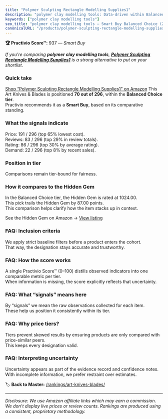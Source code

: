```yaml
---
title: "Polymer Sculpting Rectangle Modelling Supplies1"
description: "polymer clay modelling tools: Data-driven within Balanced Choice ranking using the Practivio Score™. Positioned by quality, value, demand, findability, momentu…"
keywords: ["polymer clay modelling tools"]
seo_title: "polymer clay modelling tools — Smart Buy Balanced Choice (2025)"
canonicalURL: "/products/polymer-sculpting-rectangle-modelling-supplies1-B0919J4G86/"
---
```


**🏆 Practivio Score™:** 937 — _Smart Buy_


*If you're comparing **polymer clay modelling tools**, **[Polymer Sculpting Rectangle Modelling Supplies1](https://www.amazon.com/dp/B0919J4G86?tag=practivio-20)** is a strong alternative to put on your shortlist.*
### Quick take
[Shop “Polymer Sculpting Rectangle Modelling Supplies1” on Amazon](https://www.amazon.com/dp/B0919J4G86?tag=practivio-20)
This Art Knives & Blades is positioned **70 out of 296**, within the **Balanced Choice tier**.  
Practivio recommends it as a **Smart Buy**, based on its comparative standing.

### What the signals indicate
Price: 191 / 296 (top 65% lowest cost).  
Reviews: 83 / 296 (top 29% in review totals).  
Rating: 86 / 296 (top 30% by average rating).  
Demand: 22 / 296 (top 8% by recent sales).

### Position in tier
Comparisons remain tier-bound for fairness.

### How it compares to the Hidden Gem
In the Balanced Choice tier, the Hidden Gem is rated at 1024.00.  
This pick trails the Hidden Gem by 87.00 points.  
This comparison helps clarify how the item stacks up in context.  

See the Hidden Gem on Amazon → [View listing](https://www.amazon.com/dp/B075NYWF5P?tag=practivio-20)

### FAQ: Inclusion criteria
We apply strict baseline filters before a product enters the cohort.  
That way, the designation stays accurate and trustworthy.

### FAQ: How the score works
A single Practivio Score™ (0–100) distills observed indicators into one comparable metric per tier.  
When information is missing, the score explicitly reflects that uncertainty.

### FAQ: What “signals” means here
By “signals” we mean the raw observations collected for each item.  
These help us position it consistently within its tier.

### FAQ: Why price tiers?
Tiers prevent skewed results by ensuring products are only compared with price-similar peers.  
This keeps every designation valid.

### FAQ: Interpreting uncertainty
Uncertainty appears as part of the evidence record and confidence notes.  
With incomplete information, we prefer restraint over estimates.


🏷️ **Back to Master:** [/rankings/art-knives-blades/](/rankings/art-knives-blades/)

---
_Disclosure: We use Amazon affiliate links which may earn a commission. We don’t display live prices or review counts. Rankings are produced using a consistent, proprietary methodology._
